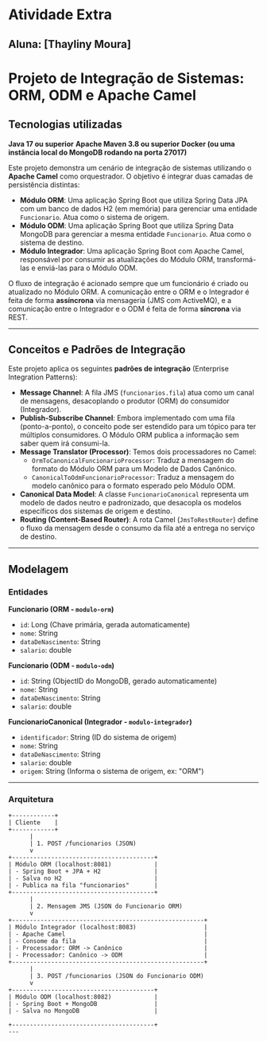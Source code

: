 # Atividade Extra
## Aluna: [Thayliny Moura]

# Projeto de Integração de Sistemas: ORM, ODM e Apache Camel


## Tecnologias utilizadas 

**Java 17 ou superior**
**Apache Maven 3.8 ou superior**
**Docker (ou uma instância local do MongoDB rodando na porta 27017)**


Este projeto demonstra um cenário de integração de sistemas utilizando o **Apache Camel** como orquestrador. O objetivo é integrar duas camadas de persistência distintas:

- **Módulo ORM**: Uma aplicação Spring Boot que utiliza Spring Data JPA com um banco de dados H2 (em memória) para gerenciar uma entidade `Funcionario`. Atua como o sistema de origem.
- **Módulo ODM**: Uma aplicação Spring Boot que utiliza Spring Data MongoDB para gerenciar a mesma entidade `Funcionario`. Atua como o sistema de destino.
- **Módulo Integrador**: Uma aplicação Spring Boot com Apache Camel, responsável por consumir as atualizações do Módulo ORM, transformá-las e enviá-las para o Módulo ODM.

O fluxo de integração é acionado sempre que um funcionário é criado ou atualizado no Módulo ORM. A comunicação entre o ORM e o Integrador é feita de forma **assíncrona** via mensageria (JMS com ActiveMQ), e a comunicação entre o Integrador e o ODM é feita de forma **síncrona** via REST.

---

##  Conceitos e Padrões de Integração

Este projeto aplica os seguintes **padrões de integração** (Enterprise Integration Patterns):

- **Message Channel**: A fila JMS (`funcionarios.fila`) atua como um canal de mensagens, desacoplando o produtor (ORM) do consumidor (Integrador).
- **Publish-Subscribe Channel**: Embora implementado com uma fila (ponto-a-ponto), o conceito pode ser estendido para um tópico para ter múltiplos consumidores. O Módulo ORM publica a informação sem saber quem irá consumi-la.
- **Message Translator (Processor)**: Temos dois processadores no Camel:
  - `OrmToCanonicalFuncionarioProcessor`: Traduz a mensagem do formato do Módulo ORM para um Modelo de Dados Canônico.
  - `CanonicalToOdmFuncionarioProcessor`: Traduz a mensagem do modelo canônico para o formato esperado pelo Módulo ODM.
- **Canonical Data Model**: A classe `FuncionarioCanonical` representa um modelo de dados neutro e padronizado, que desacopla os modelos específicos dos sistemas de origem e destino.
- **Routing (Content-Based Router)**: A rota Camel (`JmsToRestRouter`) define o fluxo da mensagem desde o consumo da fila até a entrega no serviço de destino.

---

## Modelagem

### Entidades

**Funcionario (ORM - `modulo-orm`)**
- `id`: Long (Chave primária, gerada automaticamente)
- `nome`: String
- `dataDeNascimento`: String
- `salario`: double

**Funcionario (ODM - `modulo-odm`)**
- `id`: String (ObjectID do MongoDB, gerado automaticamente)
- `nome`: String
- `dataDeNascimento`: String
- `salario`: double

**FuncionarioCanonical (Integrador - `modulo-integrador`)**
- `identificador`: String (ID do sistema de origem)
- `nome`: String
- `dataDeNascimento`: String
- `salario`: double
- `origem`: String (Informa o sistema de origem, ex: "ORM")

---

### Arquitetura

```text
+------------+
| Cliente    |
+------------+
      |
      | 1. POST /funcionarios (JSON)
      v
+----------------------------------------+
| Módulo ORM (localhost:8081)            |
| - Spring Boot + JPA + H2               |
| - Salva no H2                          |
| - Publica na fila "funcionarios"       |
+----------------------------------------+
      |
      | 2. Mensagem JMS (JSON do Funcionario ORM)
      v
+------------------------------------------------------+
| Módulo Integrador (localhost:8083)                   |
| - Apache Camel                                       |
| - Consome da fila                                    |
| - Processador: ORM -> Canônico                       |
| - Processador: Canônico -> ODM                       |
+------------------------------------------------------+
      |
      | 3. POST /funcionarios (JSON do Funcionario ODM)
      v
+----------------------------------------+
| Módulo ODM (localhost:8082)            |
| - Spring Boot + MongoDB                |
| - Salva no MongoDB                     |

+----------------------------------------+
---




